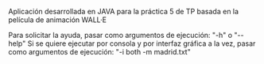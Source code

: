 Aplicación desarrollada en JAVA para la práctica 5 de TP basada en la película de animación WALL·E

Para solicitar la ayuda, pasar como argumentos de ejecución: "-h" o "--help"
Si se quiere ejecutar por consola y por interfaz gráfica a la vez, pasar como argumentos de ejecución: "-i both -m madrid.txt"
